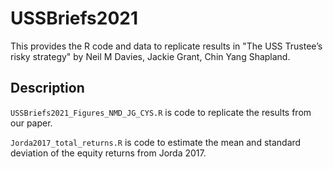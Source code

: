 # USSBriefs2021
This provides the R code and data to replicate results in "The USS Trustee’s risky strategy" by Neil M Davies, Jackie Grant, Chin Yang Shapland.

## Description

`USSBriefs2021_Figures_NMD_JG_CYS.R` is code to replicate the results from our paper.

`Jorda2017_total_returns.R` is code to estimate the mean and standard deviation of the equity returns from Jorda 2017.
